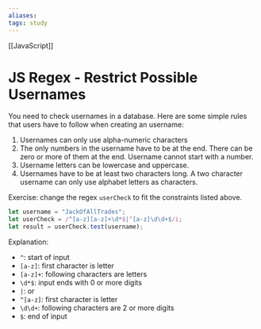 ```yaml
---
aliases:
tags: study
---
```

[[JavaScript]]
# JS Regex - Restrict Possible Usernames
You need to check usernames in a database. Here are some simple rules that users have to follow when creating an username:
1. Usernames can only use alpha-numeric characters
2. The only numbers in the username have to be at the end. There can be zero or more of them at the end. Username cannot start with a number.
3. Username letters can be lowercase and uppercase.
4. Usernames have to be at least two characters long. A two character username can only use alphabet letters as characters.

Exercise: change the regex `userCheck` to fit the constraints listed above.

```js
let username = "JackOfAllTrades";
let userCheck = /^[a-z][a-z]+\d*$|^[a-z]\d\d+$/i;
let result = userCheck.test(username);
```

Explanation:
- `^`: start of input
- `[a-z]`: first character is letter
- `[a-z]+`: following characters are letters
- `\d*$`: input ends with 0 or more digits
- `|`: or
- `^[a-z]`: first character is letter
- `\d\d+`: following characters are 2 or more digits
- `$`: end of input